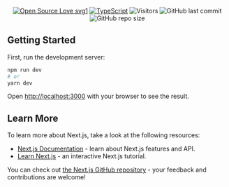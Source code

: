  <div align="center">
 <p>

[![Open Source Love svg1](https://badges.frapsoft.com/os/v2/open-source.svg?v=103)](https://github.com/AntonyJudeShaman/)
[![TypeScript](https://badges.frapsoft.com/typescript/love/typescript.svg?v=103)](https://github.com/ellerbrock/typescript-badges/)
![Visitors](https://api.visitorbadge.io/api/visitors?path=AntonyJudeShaman/BindArchitects&countColor=blue&style=flat)
![GitHub last commit](https://img.shields.io/github/last-commit/AntonyJudeShaman/BindArchitects?color=blue)
![GitHub repo size](https://img.shields.io/github/repo-size/AntonyJudeShaman/BindArchitects?color=blue)

 </p>
 </div>
 
## Getting Started

First, run the development server:

```bash
npm run dev
# or
yarn dev
```

Open [http://localhost:3000](http://localhost:3000) with your browser to see the result.

## Learn More

To learn more about Next.js, take a look at the following resources:

- [Next.js Documentation](https://nextjs.org/docs) - learn about Next.js features and API.
- [Learn Next.js](https://nextjs.org/learn) - an interactive Next.js tutorial.

You can check out [the Next.js GitHub repository](https://github.com/vercel/next.js/) - your feedback and contributions are welcome!
